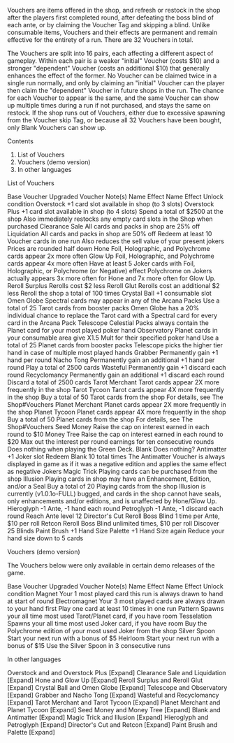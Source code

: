 Vouchers are items offered in the shop, and refresh or restock in the shop after the players first completed round, after defeating the boss blind of each ante, or by claiming the Voucher Tag and skipping a blind. Unlike consumable items, Vouchers and their effects are permanent and remain effective for the entirety of a run. There are 32 Vouchers in total.

The Vouchers are split into 16 pairs, each affecting a different aspect of gameplay. Within each pair is a weaker "initial" Voucher (costs $10) and a stronger "dependent" Voucher (costs an additional $10) that generally enhances the effect of the former. No Voucher can be claimed twice in a single run normally, and only by claiming an "initial" Voucher can the player then claim the "dependent" Voucher in future shops in the run. The chance for each Voucher to appear is the same, and the same Voucher can show up multiple times during a run if not purchased, and stays the same on restock. If the shop runs out of Vouchers, either due to excessive spawning from the Voucher skip Tag, or because all 32 Vouchers have been bought, only Blank Vouchers can show up.

Contents

1. List of Vouchers
2. Vouchers (demo version)
3. In other languages

List of Vouchers

Base Voucher Upgraded Voucher Note(s)
Name Effect Name Effect Unlock condition
Overstock +1 card slot available in shop (to 3 slots) Overstock Plus +1 card slot available in shop (to 4 slots) Spend a total of $2500 at the shop Also immediately restocks any empty card slots in the Shop when purchased
Clearance Sale All cards and packs in shop are 25% off Liquidation All cards and packs in shop are 50% off Redeem at least 10 Voucher cards in one run Also reduces the sell value of your present jokers Prices are rounded half down
Hone Foil, Holographic, and Polychrome cards appear 2x more often Glow Up Foil, Holographic, and Polychrome cards appear 4x more often Have at least 5 Joker cards with Foil, Holographic, or Polychrome (or Negative) effect Polychrome on Jokers actually appears 3x more often for Hone and 7x more often for Glow Up.
Reroll Surplus Rerolls cost $2 less Reroll Glut Rerolls cost an additional $2 less Reroll the shop a total of 100 times
Crystal Ball +1 consumable slot Omen Globe Spectral cards may appear in any of the Arcana Packs Use a total of 25 Tarot cards from booster packs Omen Globe has a 20% individual chance to replace the Tarot card with a Spectral card for every card in the Arcana Pack
Telescope Celestial Packs always contain the Planet card for your most played poker hand Observatory Planet cards in your consumable area give X1.5 Mult for their specified poker hand Use a total of 25 Planet cards from booster packs Telescope picks the higher tier hand in case of multiple most played hands
Grabber Permanently gain +1 hand per round Nacho Tong Permanently gain an additional +1 hand per round Play a total of 2500 cards
Wasteful Permanently gain +1 discard each round Recyclomancy Permanently gain an additional +1 discard each round Discard a total of 2500 cards
Tarot Merchant Tarot cards appear 2X more frequently in the shop Tarot Tycoon Tarot cards appear 4X more frequently in the shop Buy a total of 50 Tarot cards from the shop For details, see The Shop#Vouchers
Planet Merchant Planet cards appear 2X more frequently in the shop Planet Tycoon Planet cards appear 4X more frequently in the shop Buy a total of 50 Planet cards from the shop For details, see The Shop#Vouchers
Seed Money Raise the cap on interest earned in each round to $10 Money Tree Raise the cap on interest earned in each round to $20 Max out the interest per round earnings for ten consecutive rounds Does nothing when playing the Green Deck.
Blank Does nothing? Antimatter +1 Joker slot Redeem Blank 10 total times The Antimatter Voucher is always displayed in game as if it was a negative edition and applies the same effect as negative Jokers
Magic Trick Playing cards can be purchased from the shop Illusion Playing cards in shop may have an Enhancement, Edition, and/or a Seal Buy a total of 20 Playing cards from the shop Illusion is currently (v1.0.1o-FULL) bugged, and cards in the shop cannot have seals, only enhancements and/or editions, and is unaffected by Hone/Glow Up.
Hieroglyph -1 Ante, -1 hand each round Petroglyph -1 Ante, -1 discard each round Reach Ante level 12
Director's Cut Reroll Boss Blind 1 time per Ante, $10 per roll Retcon Reroll Boss Blind unlimited times, $10 per roll Discover 25 Blinds
Paint Brush +1 Hand Size Palette +1 Hand Size again Reduce your hand size down to 5 cards

Vouchers (demo version)

The Vouchers below were only available in certain demo releases of the game.

Base Voucher Upgraded Voucher Note(s)
Name Effect Name Effect Unlock condition
Magnet Your 1 most played card this run is always drawn to hand at start of round Electromagnet Your 3 most played cards are always drawn to your hand first Play one card at least 10 times in one run
Pattern Spawns your all time most used Tarot/Planet card, if you have room Tesselation Spawns your all time most used Joker card, if you have room Buy the Polychrome edition of your most used Joker from the shop
Silver Spoon Start your next run with a bonus of $5 Heirloom Start your next run with a bonus of $15 Use the Silver Spoon in 3 consecutive runs

In other languages

Overstock and and Overstock Plus [Expand]
Clearance Sale and Liquidation [Expand]
Hone and Glow Up [Expand]
Reroll Surplus and Reroll Glut [Expand]
Crystal Ball and Omen Globe [Expand]
Telescope and Observatory [Expand]
Grabber and Nacho Tong [Expand]
Wasteful and Recyclomancy [Expand]
Tarot Merchant and Tarot Tycoon [Expand]
Planet Merchant and Planet Tycoon [Expand]
Seed Money and Money Tree [Expand]
Blank and Antimatter [Expand]
Magic Trick and Illusion [Expand]
Hieroglyph and Petroglyph [Expand]
Director's Cut and Retcon [Expand]
Paint Brush and Palette [Expand]